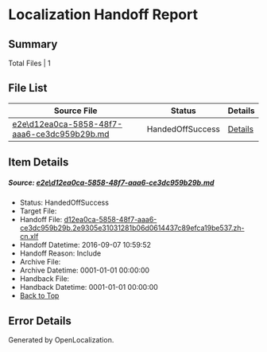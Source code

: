 # <a name='report-top'></a> Localization Handoff Report

## Summary
 Total Files | 1

## File List
 Source File | Status | Details 
 ----------- | ------ | ------- 
 [e2e\d12ea0ca-5858-48f7-aaa6-ce3dc959b29b.md](https://github.com/OpenLocalizationTestOrg/ol-test0/blob/73fd3771d9e2efa85f7c73ac4cdb5443dcd0ee17/e2e/d12ea0ca-5858-48f7-aaa6-ce3dc959b29b.md) | HandedOffSuccess | [Details](#14dc691c1f09603d188b29a0f0f437066e20da696)

## Item Details
##### <a name='14dc691c1f09603d188b29a0f0f437066e20da696'></a> Source: [e2e\d12ea0ca-5858-48f7-aaa6-ce3dc959b29b.md](https://github.com/OpenLocalizationTestOrg/ol-test0/blob/73fd3771d9e2efa85f7c73ac4cdb5443dcd0ee17/e2e/d12ea0ca-5858-48f7-aaa6-ce3dc959b29b.md)
* Status: HandedOffSuccess
* Target File: 
* Handoff File: [d12ea0ca-5858-48f7-aaa6-ce3dc959b29b.2e9305e31031281b06d0614437c89efca19be537.zh-cn.xlf](https://github.com/OpenLocalizationTestOrg/ol-test0-handoff/blob/a5ad839bd92eba67fc0fecfde2c2493e1cfaaeaa/ol-handoff/OpenLocalizationTestOrg/ol-test0-zhcn/ci/ht/d12ea0ca-5858-48f7-aaa6-ce3dc959b29b.2e9305e31031281b06d0614437c89efca19be537.zh-cn.xlf)
* Handoff Datetime: 2016-09-07 10:59:52
* Handoff Reason: Include
* Archive File: 
* Archive Datetime: 0001-01-01 00:00:00
* Handback File: 
* Handback Datetime: 0001-01-01 00:00:00
* [Back to Top](#report-top)


## Error Details

Generated by OpenLocalization.
